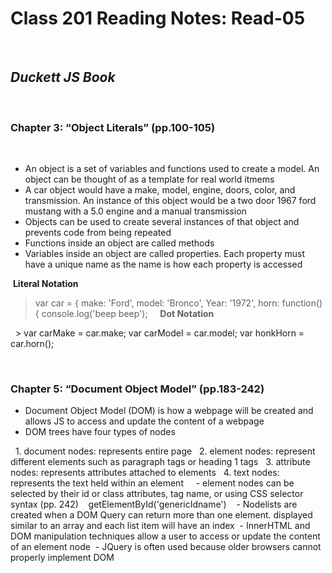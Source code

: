 # Class 201 Reading Notes: Read-05
 
## ***Duckett JS Book***
 
### Chapter 3: “Object Literals” (pp.100-105)
 
- An object is a set of variables and functions used to create a model. An object can be thought of as a template for real world itmems
- A car object would have a make, model, engine, doors, color, and transmission. An instance of this object would be a two door 1967 ford mustang with a 5.0 engine and a manual transmission
- Objects can be used to create several instances of that object and prevents code from being repeated
- Functions inside an object are called methods
- Variables inside an object are called properties. Each property must have a unique name as the name is how each property is accessed
 
 
 **Literal Notation** 
 
  > var car = { make: 'Ford', model: 'Bronco', Year: '1972', horn: function() { console.log('beep beep');
 
  **Dot Notation**
  
  > var carMake = car.make; var carModel = car.model; var honkHorn = car.horn();


 
### Chapter 5: “Document Object Model” (pp.183-242)
- Document Object Model (DOM) is how a webpage will be created and allows JS to access and update the content of a webpage
- DOM trees have four types of nodes

  1. document nodes: represents entire page
  2. element nodes: represent different elements such as paragraph tags or heading 1 tags
  3. attribute nodes: represents attributes attached to elements
  4. text nodes: represents the text held within an element
  
 - element nodes can be selected by their id or class attributes, tag name, or using CSS selector syntax (pp. 242)
 
 getElementById('genericIdname')
 
 - Nodelists are created when a DOM Query can return more than one element. displayed similar to an array and each list item will have an index
 - InnerHTML and DOM manipulation techniques allow a user to access or update the content of an element node
 - JQuery is often used because older browsers cannot properly implement DOM
